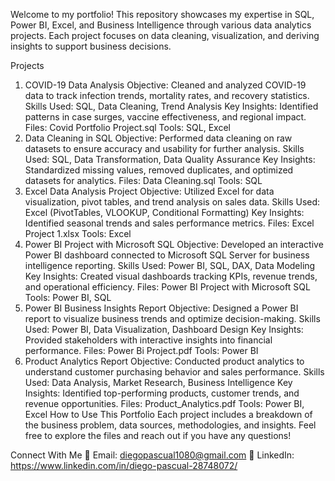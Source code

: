 Welcome to my portfolio! This repository showcases my expertise in SQL, Power BI, Excel, and Business Intelligence through various data analytics projects. Each project focuses on data cleaning, visualization, and deriving insights to support business decisions.

Projects
1. COVID-19 Data Analysis
Objective: Cleaned and analyzed COVID-19 data to track infection trends, mortality rates, and recovery statistics.
Skills Used: SQL, Data Cleaning, Trend Analysis
Key Insights: Identified patterns in case surges, vaccine effectiveness, and regional impact.
Files: Covid Portfolio Project.sql
Tools: SQL, Excel
2. Data Cleaning in SQL
Objective: Performed data cleaning on raw datasets to ensure accuracy and usability for further analysis.
Skills Used: SQL, Data Transformation, Data Quality Assurance
Key Insights: Standardized missing values, removed duplicates, and optimized datasets for analytics.
Files: Data Cleaning.sql
Tools: SQL
3. Excel Data Analysis Project
Objective: Utilized Excel for data visualization, pivot tables, and trend analysis on sales data.
Skills Used: Excel (PivotTables, VLOOKUP, Conditional Formatting)
Key Insights: Identified seasonal trends and sales performance metrics.
Files: Excel Project 1.xlsx
Tools: Excel
4. Power BI Project with Microsoft SQL
Objective: Developed an interactive Power BI dashboard connected to Microsoft SQL Server for business intelligence reporting.
Skills Used: Power BI, SQL, DAX, Data Modeling
Key Insights: Created visual dashboards tracking KPIs, revenue trends, and operational efficiency.
Files: Power BI Project with Microsoft SQL
Tools: Power BI, SQL
5. Power BI Business Insights Report
Objective: Designed a Power BI report to visualize business trends and optimize decision-making.
Skills Used: Power BI, Data Visualization, Dashboard Design
Key Insights: Provided stakeholders with interactive insights into financial performance.
Files: Power Bi Project.pdf
Tools: Power BI
6. Product Analytics Report
Objective: Conducted product analytics to understand customer purchasing behavior and sales performance.
Skills Used: Data Analysis, Market Research, Business Intelligence
Key Insights: Identified top-performing products, customer trends, and revenue opportunities.
Files: Product_Analytics.pdf
Tools: Power BI, Excel
How to Use This Portfolio
Each project includes a breakdown of the business problem, data sources, methodologies, and insights. Feel free to explore the files and reach out if you have any questions!

Connect With Me
📧 Email: diegopascual1080@gmail.com
💼 LinkedIn: https://www.linkedin.com/in/diego-pascual-28748072/

